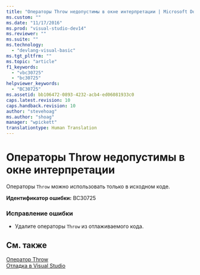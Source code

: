 ```yaml
---
title: "Операторы Throw недопустимы в окне интерпретации | Microsoft Docs"
ms.custom: ""
ms.date: "11/17/2016"
ms.prod: "visual-studio-dev14"
ms.reviewer: ""
ms.suite: ""
ms.technology: 
  - "devlang-visual-basic"
ms.tgt_pltfrm: ""
ms.topic: "article"
f1_keywords: 
  - "vbc30725"
  - "bc30725"
helpviewer_keywords: 
  - "BC30725"
ms.assetid: bb106472-0893-4232-acb4-ed06081933c0
caps.latest.revision: 10
caps.handback.revision: 10
author: "stevehoag"
ms.author: "shoag"
manager: "wpickett"
translationtype: Human Translation
---
```

# Операторы Throw недопустимы в окне интерпретации
Операторы `Throw` можно использовать только в исходном коде.  
  
 **Идентификатор ошибки:** BC30725  
  
### Исправление ошибки  
  
-   Удалите операторы `Throw` из отлаживаемого кода.  
  
## См. также  
 [Оператор Throw](../../visual-basic/language-reference/statements/throw-statement.md)   
 [Отладка в Visual Studio](/visual-studio/debugger/debugging-in-visual-studio)